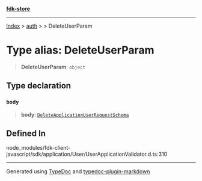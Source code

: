 [**fdk-store**](../../../README.md)
***

[Index](../../../API.md) > [auth](../../README.md) > [<internal>](../README.md) > DeleteUserParam

# Type alias: DeleteUserParam

> **DeleteUserParam**: `object`

## Type declaration

### `body`

> **body**: [`DeleteApplicationUserRequestSchema`](type-alias.DeleteApplicationUserRequestSchema.md)

## Defined In

node\_modules/fdk-client-javascript/sdk/application/User/UserApplicationValidator.d.ts:310

***
Generated using [TypeDoc](https://typedoc.org/) and [typedoc-plugin-markdown](https://www.npmjs.com/package/typedoc-plugin-markdown)
